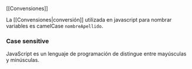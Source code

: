 [[Convensiones]]

La [[Convensiones|conversión]] utilizada en javascript para nombrar variables es camelCase `nombreApellido`.

### Case sensitive
JavaScript es un lenguaje de programación de distingue entre mayúsculas y minúsculas.
